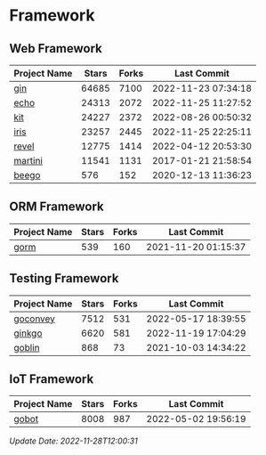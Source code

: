 # Framework

## Web Framework
| Project Name | Stars | Forks | Last Commit |
| ------------ | ----- | ----- | ----------- |
| [gin](https://github.com/gin-gonic/gin) | 64685 | 7100 | 2022-11-23 07:34:18 |
| [echo](https://github.com/labstack/echo) | 24313 | 2072 | 2022-11-25 11:27:52 |
| [kit](https://github.com/go-kit/kit) | 24227 | 2372 | 2022-08-26 00:50:32 |
| [iris](https://github.com/kataras/iris) | 23257 | 2445 | 2022-11-25 22:25:11 |
| [revel](https://github.com/revel/revel) | 12775 | 1414 | 2022-04-12 20:53:30 |
| [martini](https://github.com/go-martini/martini) | 11541 | 1131 | 2017-01-21 21:58:54 |
| [beego](https://github.com/astaxie/beego) | 576 | 152 | 2020-12-13 11:36:23 |

## ORM Framework
| Project Name | Stars | Forks | Last Commit |
| ------------ | ----- | ----- | ----------- |
| [gorm](https://github.com/jinzhu/gorm) | 539 | 160 | 2021-11-20 01:15:37 |

## Testing Framework
| Project Name | Stars | Forks | Last Commit |
| ------------ | ----- | ----- | ----------- |
| [goconvey](https://github.com/smartystreets/goconvey) | 7512 | 531 | 2022-05-17 18:39:55 |
| [ginkgo](https://github.com/onsi/ginkgo) | 6620 | 581 | 2022-11-19 17:04:29 |
| [goblin](https://github.com/franela/goblin) | 868 | 73 | 2021-10-03 14:34:22 |

## IoT Framework
| Project Name | Stars | Forks | Last Commit |
| ------------ | ----- | ----- | ----------- |
| [gobot](https://github.com/hybridgroup/gobot) | 8008 | 987 | 2022-05-02 19:56:19 |

*Update Date: 2022-11-28T12:00:31*